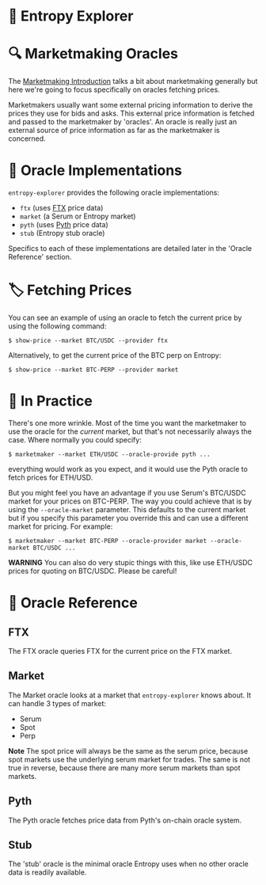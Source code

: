 # 🥭 Entropy Explorer

# 🔍‍ Marketmaking Oracles

The [Marketmaking Introduction](MarketmakingIntroduction.md) talks a bit about marketmaking generally but here we're going to focus specifically on oracles fetching prices.

Marketmakers usually want some external pricing information to derive the prices they use for bids and asks. This external price information is fetched and passed to the marketmaker by 'oracles'. An oracle is really just an external source of price information as far as the marketmaker is concerned.

# 🤔 Oracle Implementations

`entropy-explorer` provides the following oracle implementations:

- `ftx` (uses [FTX](https://ftx.com) price data)
- `market` (a Serum or Entropy market)
- `pyth` (uses [Pyth](https://pyth.network/) price data)
- `stub` (Entropy stub oracle)

Specifics to each of these implementations are detailed later in the 'Oracle Reference' section.

# 🏷️ Fetching Prices

You can see an example of using an oracle to fetch the current price by using the following command:

```
$ show-price --market BTC/USDC --provider ftx
```

Alternatively, to get the current price of the BTC perp on Entropy:

```
$ show-price --market BTC-PERP --provider market
```

# 🎽 In Practice

There's one more wrinkle. Most of the time you want the marketmaker to use the oracle for the _current_ market, but that's not necessarily always the case. Where normally you could specify:

```
$ marketmaker --market ETH/USDC --oracle-provide pyth ...
```

everything would work as you expect, and it would use the Pyth oracle to fetch prices for ETH/USD.

But you might feel you have an advantage if you use Serum's BTC/USDC market for your prices on BTC-PERP. The way you could achieve that is by using the `--oracle-market` parameter. This defaults to the current market but if you specify this parameter you override this and can use a different market for pricing. For example:

```
$ marketmaker --market BTC-PERP --oracle-provider market --oracle-market BTC/USDC ...
```

**WARNING** You can also do very stupic things with this, like use ETH/USDC prices for quoting on BTC/USDC. Please be careful!

# 📖 Oracle Reference

## FTX

The FTX oracle queries FTX for the current price on the FTX market.

## Market

The Market oracle looks at a market that `entropy-explorer` knows about. It can handle 3 types of market:

- Serum
- Spot
- Perp

**Note** The spot price will always be the same as the serum price, because spot markets use the underlying serum market for trades. The same is not true in reverse, because there are many more serum markets than spot markets.

## Pyth

The Pyth oracle fetches price data from Pyth's on-chain oracle system.

## Stub

The 'stub' oracle is the minimal oracle Entropy uses when no other oracle data is readily available.
